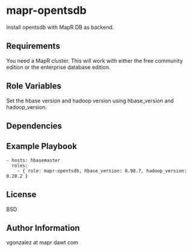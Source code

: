 mapr-opentsdb
=========

Install opentsdb with MapR DB as backend.

Requirements
------------

You need a MapR cluster. This will work with either the free community edition or the enterprise database edition.

Role Variables
--------------

Set the hbase version and hadoop version using hbase_version and hadoop_version.

Dependencies
------------



Example Playbook
----------------

	- hosts: hbasemaster
	  roles:
	    - { role: mapr-opentsdb, hbase_version: 0.98.7, hadoop_version: 0.20.2 }

License
-------

BSD

Author Information
------------------

vgonzalez at mapr dawt com

